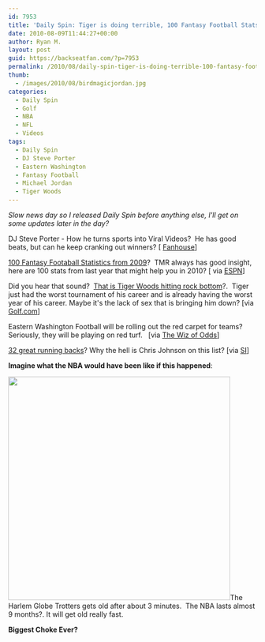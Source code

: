 ```yaml
---
id: 7953
title: 'Daily Spin: Tiger is doing terrible, 100 Fantasy Football Stats, Biggest Choke Ever'
date: 2010-08-09T11:44:27+00:00
author: Ryan M.
layout: post
guid: https://backseatfan.com/?p=7953
permalink: /2010/08/daily-spin-tiger-is-doing-terrible-100-fantasy-football-stats-biggest-choke-ever/
thumb:
  - /images/2010/08/birdmagicjordan.jpg
categories:
  - Daily Spin
  - Golf
  - NBA
  - NFL
  - Videos
tags:
  - Daily Spin
  - DJ Steve Porter
  - Eastern Washington
  - Fantasy Football
  - Michael Jordan
  - Tiger Woods
---
```


<div class="entry">
  <p>
    <em>Slow news day so I released Daily Spin before anything else, I'll get on some updates later in the day?</em>
  </p>

  <p>
    DJ Steve Porter - How he turns sports into Viral Videos?  He has good beats, but can he keep cranking out winners? [ <a href="https://backporch.fanhouse.com/2010/08/06/dj-steve-porter-on-turning-sports-clips-into-funky-viral-classic/">Fanhouse</a>]
  </p>

  <p>
    <a href="https://sports.espn.go.com/fantasy/football/ffl/story?page=nfldk2k10berryfacts">100 Fantasy Footaball Statistics from 2009</a>?  TMR always has good insight, here are 100 stats from last year that might help you in 2010? [ via <a href="https://sports.espn.go.com/fantasy/football/ffl/story?page=nfldk2k10berryfacts">ESPN</a>]
  </p>

  <p>
    Did you hear that sound?  <a href="https://www.golf.com/golf/tours_news/article/0,28136,2009323,00.html?eref=sihp">That is Tiger Woods hitting rock bottom</a>?.  Tiger just had the worst tournament of his career and is already having the worst year of his career. Maybe it's the lack of sex that is bringing him down? [via <a href="https://www.golf.com/golf/tours_news/article/0,28136,2009323,00.html?eref=sihp">Golf.com</a>]
  </p>

  <p>
    Eastern Washington Football will be rolling out the red carpet for teams? Seriously, they will be playing on red turf.   [via <a href="https://www.thewizofodds.com/the_wiz_of_odds/2010/08/eastern-washington-rolls-out-the-red-carpet.html">The Wiz of Odds</a>]
  </p>

  <p>
    <a href="https://joeposnanski.si.com/2010/08/08/thirty-two-great-running-backs/?eref=sihp">32 great running backs</a>? Why the hell is Chris Johnson on this list? [via <a href="https://joeposnanski.si.com/2010/08/08/thirty-two-great-running-backs/?eref=sihp">SI</a>]
  </p>

  <p>
    <strong>Imagine what the NBA would have been like if this happened</strong>:
  </p>

  <p>
    <a href="/images/2010/08/birdmagicjordan.jpg"><img class="aligncenter size-full wp-image-7960" title="birdmagicjordan" src="/images/2010/08/birdmagicjordan.jpg" alt="" width="450" height="453" srcset="/images/2010/08/birdmagicjordan.jpg 450w, /images/2010/08/birdmagicjordan-150x150.jpg 150w, /images/2010/08/birdmagicjordan-298x300.jpg 298w" sizes="(max-width: 450px) 100vw, 450px" /></a>The Harlem Globe Trotters gets old after about 3 minutes.  The NBA lasts almost 9 months?. It will get old really fast.
  </p>

  <p>
    <strong>Biggest Choke Ever?<br /> </strong>
  </p>
</div>
